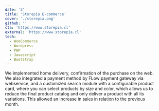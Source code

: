 ```yaml
---
date: '3'
title: 'Storepia E-commerce'
cover: './storepia.png'
github: ''
cta: 'https://www.storepia.cl'
external: 'https://www.storepia.cl'
tech:
  - WooCommerce
  - Wordpress
  - PHP
  - Javascript
  - Bootstrap
---
```


We implemented home delivery, confirmation of the purchase on the web. We also integrated a payment method by FLow payment gateway via webservice, and a customized search module with a configurable product card, where you can select products by size and color, which allows us to reduce the final product catalog and only deliver a product with all its variations. This allowed an increase in sales in relation to the previous month.
